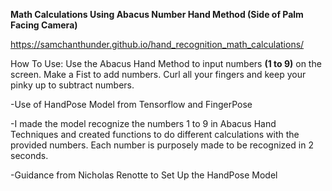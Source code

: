 **Math Calculations Using Abacus Number Hand Method (Side of Palm Facing Camera)**

https://samchanthunder.github.io/hand_recognition_math_calculations/

How To Use: Use the Abacus Hand Method to input numbers **(1 to 9)** on the screen. Make a Fist to add numbers. Curl all your fingers and keep your pinky up to subtract numbers.

-Use of HandPose Model from Tensorflow and FingerPose

-I made the model recognize the numbers 1 to 9 in Abacus Hand Techniques and created functions to do different calculations with the provided numbers. Each number is purposely made to be recognized in 2 seconds. 

-Guidance from Nicholas Renotte to Set Up the HandPose Model
